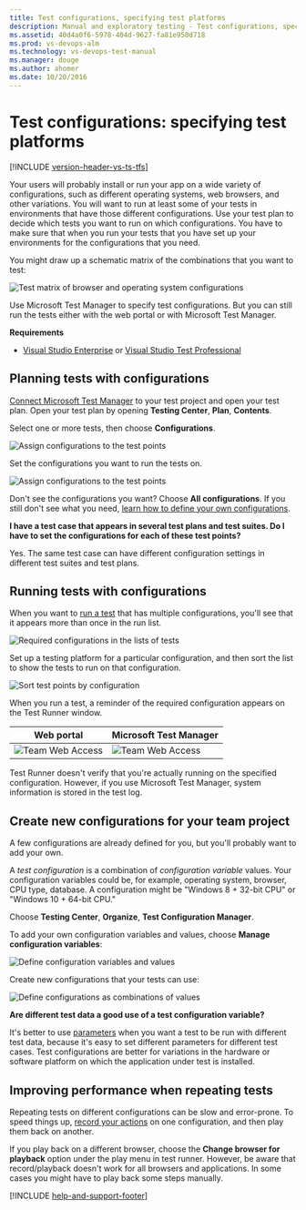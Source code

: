 ```yaml
---
title: Test configurations, specifying test platforms
description: Manual and exploratory testing - Test configurations, specifying test platforms
ms.assetid: 40d4a0f6-5978-404d-9627-fa81e950d718
ms.prod: vs-devops-alm
ms.technology: vs-devops-test-manual
ms.manager: douge
ms.author: ahomer
ms.date: 10/20/2016
---
```


# Test configurations: specifying test platforms

[!INCLUDE [version-header-vs-ts-tfs](../_shared/version-header-vs-ts-tfs.md)] 

Your users will probably install or run your app on a wide variety of configurations, such as different operating systems, web browsers, and other variations. You will want to run at least some of your tests in environments that have those different configurations. Use your test plan to decide which tests you want to run on which configurations. You have to make sure that when you run your tests that you have set up your environments for the configurations that you need.

You might draw up a schematic matrix of the combinations that you want to test:

![Test matrix of browser and operating system configurations](../_img/_shared/testing-configurations-schematic.png)

Use Microsoft Test Manager to specify test configurations. But you can still run the tests either with the web portal or with Microsoft Test Manager.

**Requirements**

* [Visual Studio Enterprise](https://www.visualstudio.com/downloads/) or [Visual Studio Test Professional ](https://www.visualstudio.com/vs/test-professional/)

## Planning tests with configurations  
 
[Connect Microsoft Test Manager](connect-microsoft-test-manager-to-your-team-project-and-test-plan.md)
to your test project and open your test plan. Open your test plan by opening **Testing Center**, **Plan**, **Contents**. 

Select one or more tests, then choose **Configurations**.

![Assign configurations to the test points](_img/test-configurations-specifying-test-platforms/mtmconfig-01.png)

Set the configurations you want to run the tests on.

![Assign configurations to the test points](_img/test-configurations-specifying-test-platforms/mtmconfig-02.png)

Don't see the configurations you want? Choose **All configurations**. If you still don't see what you need, 
[learn how to define your own configurations](#create-new).

**I have a test case that appears in several test plans and test suites. Do I have to set the configurations for each of these test points?**

Yes. The same test case can have different configuration settings in different test suites and test plans.

## Running tests with configurations  

When you want to [run a test](run-manual-tests-with-microsoft-test-manager.md)
that has multiple configurations, you'll see that it appears more than once in the run list. 

![Required configurations in the lists of tests](_img/test-configurations-specifying-test-platforms/mtmconfig-03.png) 

Set up a testing platform for a particular configuration, and then sort the list to show the tests to run on that configuration.

![Sort test points by configuration](_img/test-configurations-specifying-test-platforms/mtmconfig-04.png) 

When you run a test, a reminder of the required configuration appears on the Test Runner window.

| Web portal | Microsoft Test Manager |
| --- | --- |
| ![Team Web Access](_img/test-configurations-specifying-test-platforms/mtmconfig-05.png) | ![Team Web Access](_img/test-configurations-specifying-test-platforms/mtmconfig-05a.png) |
  
Test Runner doesn't verify that you're actually running on the specified configuration. 
However, if you use Microsoft Test Manager, system information is stored in the test log.

<a name="create-new"></a>
## Create new configurations for your team project  

A few configurations are already defined for you, but you'll probably want to add your own.

A _test configuration_ is a combination of _configuration variable_ values. Your configuration variables could be, 
for example, operating system, browser, CPU type, database. A configuration might be "Windows 8 + 32-bit CPU" or "Windows 10 + 64-bit CPU." 

Choose **Testing Center**, **Organize**, **Test Configuration Manager**. 

To add your own configuration variables and values, choose **Manage configuration variables**:

![Define configuration variables and values](_img/test-configurations-specifying-test-platforms/mtmconfig-06.png)

Create new configurations that your tests can use:

![Define configurations as combinations of values](_img/test-configurations-specifying-test-platforms/mtmconfig-07.png)

**Are different test data a good use of a test configuration variable?**

It's better to use [parameters](../repeat-test-with-different-data.md)
when you want a test to be run with different test data, because it's easy to set different parameters for different test cases. 
Test configurations are better for variations in the hardware or software platform on which the application under test is installed. 

## Improving performance when repeating tests  

Repeating tests on different configurations can be slow and error-prone.
To speed things up, [record your actions](../getting-started/record-play-back-manual-tests.md) on one configuration,
and then play them back on another. 

If you play back on a different browser, choose the **Change browser for playback** option under the play menu in test runner. 
However, be aware that record/playback doesn't work for all browsers and applications. In some cases you might have to play back some steps manually.
  
[!INCLUDE [help-and-support-footer](../_shared/help-and-support-footer.md)] 
